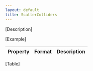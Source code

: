 ```yaml
---
layout: default
title: ScatterColliders
---
```


[Description]

[Example]

|Property|Format|Description|
|--------|------|-----------|
[Table]
